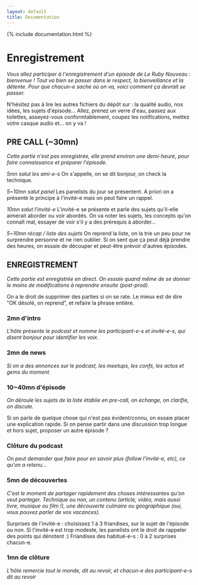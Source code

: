 ```yaml
---
layout: default
title: Documentation
---
```

{% include documentation.html %}
# Enregistrement

_Vous allez participer à l'enregistrement d'un épisode de Le Ruby Nouveau : bienvenue !
Tout va bien se passer dans le respect, la bienveillance et la détente.
Pour que chacun-e sache où on va, voici comment ça devrait se passer._

N'hésitez pas à lire les autres fichiers du dépôt sur : la qualité audio, nos idées, les sujets d'épisode...
Allez, prenez un verre d'eau, passez aux toilettes, asseyez-vous conformtablement, coupez les notifications, mettez votre casque audio et... on y va !

## PRE CALL (~30mn)
_Cette partie n'est pas enregistrée, elle prend environ une demi-heure, pour faire connaissance et préparer l'épisode._

*5mn salut les ami-e-s*
  On s'appelle, on se dit bonjour, on check la technique.

*5~10mn salut panel*
  Les panelists du jour se présentent. A priori on a présenté le principe à l'invité-e mais on peut faire un rappel.

*10mn salut l'invité-e*
  L'invité-e se présente et parle des sujets qu'il-elle aimerait aborder ou voir abordés.
  On va noter les sujets, les concepts qu'on connaît mal, essayer de voir s'il y a des prérequis à aborder...

*5~10mn récap / liste des sujets*
  On reprend la liste, on la trie un peu pour ne surprendre personne et ne rien oublier.
  Si on sent que ça peut déjà prendre des heures, on essaie de découper et peut-être prévoir d'autres épisodes.

## ENREGISTREMENT
_Cette partie est enregistrée en direct._
_On essaie quand même de se donner le moins de modifications à reprendre ensuite (post-prod)._

On a le droit de supprimer des parties si on se rate.
Le mieux est de dire "OK désolé, on reprend", et refaire la phrase entière.

### 2mn d'intro
_L'hôte présente le podcast et nomme les participant-e-s et invité-e-s, qui disent bonjour pour identifier les voix._

### 2mn de news
_Si on a des annonces sur le podcast, les meetups, les confs, les actus et gems du moment._

### 10~40mn d'épisode
_On déroule les sujets de la liste établie en pre-call, on échange, on clarifie, on discute._

Si on parle de quelque chose qui n'est pas évident/connu, on essaie placer une explication rapide.
Si on pense partir dans une discussion trop longue et hors sujet, proposer un autre épisode ?

### Clôture du podcast
_On peut demander que faire pour en savoir plus (follow l'invité-e, etc), ce qu'on a retenu..._

### 5mn de découvertes
_C'est le moment de partager rapidement des choses intéressantes qu'on veut partager.
Technique ou non, un contenu (article, vidéo, mais aussi livre, musique ou film !),
une découverte culinaire ou géographique (oui, vous pouvez parler de vos vacances)._

Surprises de l'invité-e : choisissez 1 à 3 friandises, sur le sujet de l'épisode ou non.
Si l'invité-e est trop modeste, les panelists ont le droit de rappeler des points qui dénotent :)
Friandises des habitué-e-s : 0 à 2 surprises chacun-e.

### 1mn de clôture
_L'hôte remercie tout le monde, dit au revoir, et chacun-e des participant-e-s dit au revoir_
